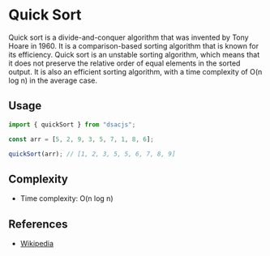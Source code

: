 # Quick Sort

Quick sort is a divide-and-conquer algorithm that was invented by Tony Hoare in 1960. It is a comparison-based sorting algorithm that is known for its efficiency. Quick sort is an unstable sorting algorithm, which means that it does not preserve the relative order of equal elements in the sorted output. It is also an efficient sorting algorithm, with a time complexity of O(n log n) in the average case.

## Usage

```js
import { quickSort } from "dsacjs";

const arr = [5, 2, 9, 3, 5, 7, 1, 8, 6];

quickSort(arr); // [1, 2, 3, 5, 5, 6, 7, 8, 9]
```

## Complexity

- Time complexity: O(n log n)

## References

- [Wikipedia](https://en.wikipedia.org/wiki/Quicksort)
